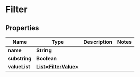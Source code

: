 
# Filter

## Properties
Name | Type | Description | Notes
------------ | ------------- | ------------- | -------------
**name** | **String** |  | 
**substring** | **Boolean** |  | 
**valueList** | [**List&lt;FilterValue&gt;**](FilterValue.md) |  | 



